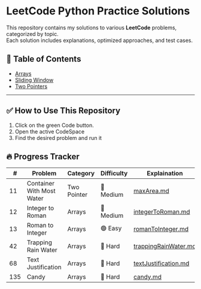 #  LeetCode Python Practice Solutions

This repository contains my solutions to various **LeetCode** problems, categorized by topic.  
Each solution includes explanations, optimized approaches, and test cases.  

## 📖 Table of Contents
- [Arrays](arrays/)
- [Sliding Window](slidingWindow/)
- [Two Pointers](twoPointers/)

---

## ✅ How to Use This Repository
1. Click on the green Code button.
2. Open the active CodeSpace
3. Find the desired problem and run it



## 🔥 Progress Tracker

|# |	Problem	|Category	|Difficulty	|Explaination|Solution|
|-----------|-----------|-----------|--------|-------|------|
|11 |Container With Most Water	|Two Pointer	|🔵 Medium	|[maxArea.md](twoPointers/maxArea.md)|[maxArea.py](twoPointers/maxArea.py)|
|12 |Integer to Roman	|Arrays	|🔵 Medium	|[integerToRoman.md](arrays/integerToRoman.md)|[integerToRoman.py](arrays/integerToRoman.py)|
|13 |Roman to Integer	|Arrays	|🟢 Easy	|[romanToInteger.md](arrays/romanToInteger.md)|[romanToInteger.py](arrays/romanToInteger.py)|
|42 |Trapping Rain Water	|Arrays	|🔴 Hard	|[trappingRainWater.md](arrays/trappingRainWater.md)|[trappingRainWater.py](arrays/trappingRainWater.py)|
|68 |Text Justification	|Arrays	|🔴 Hard	|[textJustification.md](arrays/textJustification.md)|[textJustification.py](arrays/textJustification.py)|
|135	|Candy	|Arrays	|🔴 Hard	|[candy.md](arrays/candy.md)|[candy.py](arrays/candy.py)|









